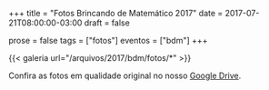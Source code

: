 +++
title = "Fotos Brincando de Matemático 2017"
date = 2017-07-21T08:00:00-03:00
draft = false

prose = false
tags = ["fotos"]
eventos = ["bdm"]
+++

{{< galeria url="/arquivos/2017/bdm/fotos/*" >}}

Confira as fotos em qualidade original no nosso [Google Drive](https://drive.google.com/drive/folders/1oOlB5Osgz_G38mQhmUvHRQg54iksQ8-J?usp=sharing).
